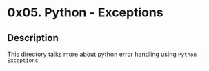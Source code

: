 # 0x05. Python - Exceptions

## Description

This directory talks more about python error handling using ```Python - Exceptions```
